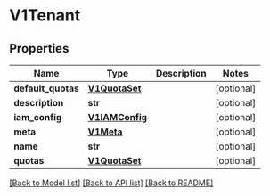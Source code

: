 # V1Tenant

## Properties
Name | Type | Description | Notes
------------ | ------------- | ------------- | -------------
**default_quotas** | [**V1QuotaSet**](V1QuotaSet.md) |  | [optional] 
**description** | **str** |  | [optional] 
**iam_config** | [**V1IAMConfig**](V1IAMConfig.md) |  | [optional] 
**meta** | [**V1Meta**](V1Meta.md) |  | [optional] 
**name** | **str** |  | [optional] 
**quotas** | [**V1QuotaSet**](V1QuotaSet.md) |  | [optional] 

[[Back to Model list]](../README.md#documentation-for-models) [[Back to API list]](../README.md#documentation-for-api-endpoints) [[Back to README]](../README.md)


